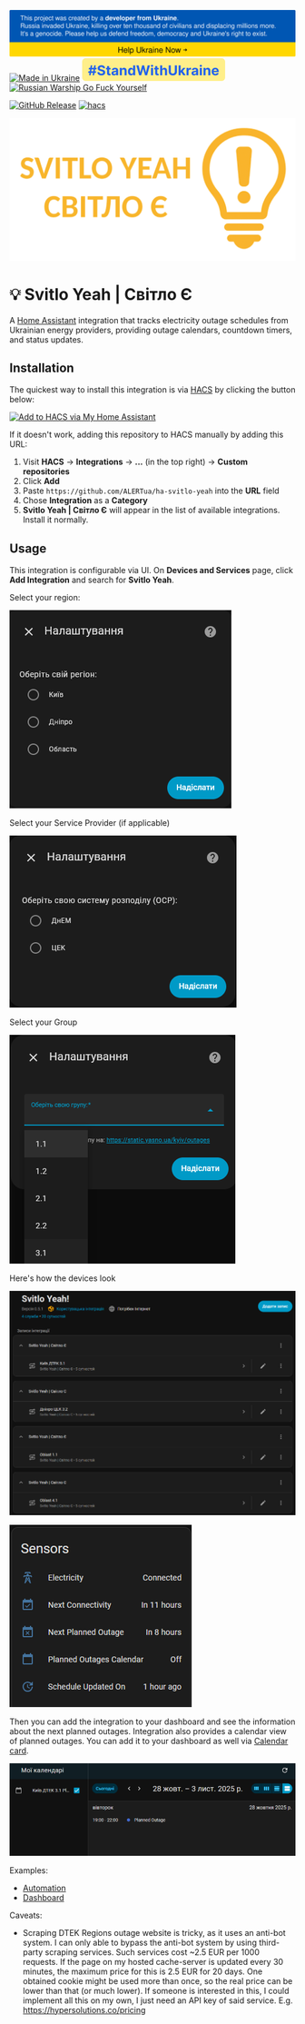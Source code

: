 [![Stand With Ukraine](https://raw.githubusercontent.com/vshymanskyy/StandWithUkraine/main/banner-direct-single.svg)](https://stand-with-ukraine.pp.ua)
[![Made in Ukraine](https://img.shields.io/badge/made_in-Ukraine-ffd700.svg?labelColor=0057b7)](https://stand-with-ukraine.pp.ua)
[![Stand With Ukraine](https://raw.githubusercontent.com/vshymanskyy/StandWithUkraine/main/badges/StandWithUkraine.svg)](https://stand-with-ukraine.pp.ua)
[![Russian Warship Go Fuck Yourself](https://raw.githubusercontent.com/vshymanskyy/StandWithUkraine/main/badges/RussianWarship.svg)](https://stand-with-ukraine.pp.ua)

[![GitHub Release][gh-release-image]][gh-release-url]
[![hacs][hacs-image]][hacs-url]

![](/icons/logo.png)

# 💡 Svitlo Yeah | Світло Є

A [Home Assistant][home-assistant] integration that tracks electricity outage schedules from Ukrainian energy providers, providing outage calendars, countdown timers, and status updates.


## Installation

The quickest way to install this integration is via [HACS][hacs-url] by clicking the button below:

[![Add to HACS via My Home Assistant][hacs-install-image]][hasc-install-url]

If it doesn't work, adding this repository to HACS manually by adding this URL:

1. Visit **HACS** → **Integrations** → **...** (in the top right) → **Custom repositories**
2. Click **Add**
3. Paste `https://github.com/ALERTua/ha-svitlo-yeah` into the **URL** field
4. Chose **Integration** as a **Category**
5. **Svitlo Yeah | Світло Є** will appear in the list of available integrations. Install it normally.

## Usage

This integration is configurable via UI. On **Devices and Services** page, click **Add Integration** and search for **Svitlo Yeah**.

Select your region:

![Region Selection](/media/1_region.png)

Select your Service Provider (if applicable)

![Service Provider Selection](/media/2_provider.png)

Select your Group

![Group Selection](/media/3_group.png)

Here's how the devices look

![Devices page](/media/4_devices.png)

![Sensors](/media/5_sensors.png)

Then you can add the integration to your dashboard and see the information about the next planned outages.
Integration also provides a calendar view of planned outages. You can add it to your dashboard as well via [Calendar card][calendar-card].

![Calendars view](/media/6_calendars.png)

Examples:

- [Automation](/examples/automation.yaml)
- [Dashboard](/examples/dashboard.yaml)

Caveats:
- Scraping DTEK Regions outage website is tricky, as it uses an anti-bot system.
  I can only able to bypass the anti-bot system by using third-party scraping services.
  Such services cost ~2.5 EUR per 1000 requests.
  If the page on my hosted cache-server is updated every 30 minutes, the maximum price for this is 2.5 EUR for 20 days.
  One obtained cookie might be used more than once, so the real price can be lower than that (or much lower).
  If someone is interested in this, I could implement all this on my own, I just need an API key of said service.
  E.g. https://hypersolutions.co/pricing

<!-- Badges -->

[gh-release-url]: https://github.com/ALERTua/ha-svitlo-yeah/releases/latest
[gh-release-image]: https://img.shields.io/github/v/release/ALERTua/ha-svitlo-yeah?style=flat-square
[gh-downloads-url]: https://github.com/ALERTua/ha-svitlo-yeah/releases
[hacs-url]: https://github.com/hacs/integration
[hacs-image]: https://img.shields.io/badge/hacs-default-orange.svg?style=flat-square

<!-- References -->

[home-assistant]: https://www.home-assistant.io/
[hasc-install-url]: https://my.home-assistant.io/redirect/hacs_repository/?owner=ALERTua&repository=ha-svitlo-yeah&category=integration
[hacs-install-image]: https://my.home-assistant.io/badges/hacs_repository.svg
[calendar-card]: https://www.home-assistant.io/dashboards/calendar/

